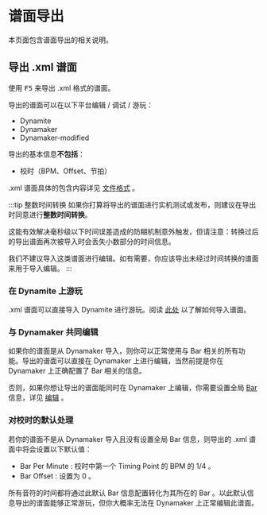 # 谱面导出

本页面包含谱面导出的相关说明。

## 导出 .xml 谱面

使用 <kbd>F5</kbd> 来导出 .xml 格式的谱面。

导出的谱面可以在以下平台编辑 / 调试 / 游玩：

* Dynamite
* Dynamaker
* Dynamaker-modified

导出的基本信息**不包括**：

* 校时（BPM、Offset、节拍）

.xml 谱面具体的包含内容详见 [文件格式](/guide/file-formats.html#xml) 。

:::tip 整数时间转换
如果你打算将导出的谱面进行实机测试或发布，则建议在导出时同意进行**整数时间转换**。

这能有效解决毫秒级以下时间误差造成的防糊机制意外触发，但请注意：转换过后的导出谱面再次被导入时会丢失小数部分的时间信息。

我们不建议导入这类谱面进行编辑。如有需要，你应该导出未经过时间转换的谱面来用于导入编辑。
:::

### 在 Dynamite 上游玩

.xml 谱面可以直接导入 Dynamite 进行游玩。阅读 [此处](https://www.bilibili.com/read/cv17021429) 以了解如何导入谱面。

### 与 Dynamaker 共同编辑

如果你的谱面是从 Dynamaker 导入，则你可以正常使用与 Bar 相关的所有功能。导出的谱面可以直接在 Dynamaker 上进行编辑，当然前提是你在 Dynamaker 上正确配置了 Bar 相关的信息。

否则，如果你想让导出的谱面能同时在 Dynamaker 上编辑，你需要设置全局 [Bar](/guide/timing.html#bar) 信息，详见 [编辑](/guide/edit.html#设置全局-bar-信息) 。

### 对校时的默认处理

若你的谱面不是从 Dynamaker 导入且没有设置全局 Bar 信息，则导出的 .xml 谱面中将会设置以下默认值：

* Bar Per Minute : 校时中第一个 Timing Point 的 BPM 的 $1/4$ 。
* Bar Offset : 设置为 $0$ 。

所有音符的时间都将通过此默认 Bar 信息配置转化为其所在的 Bar 。以此默认信息导出的谱面能够正常游玩，但你大概率无法在 Dynamaker 上正常编辑此谱面。